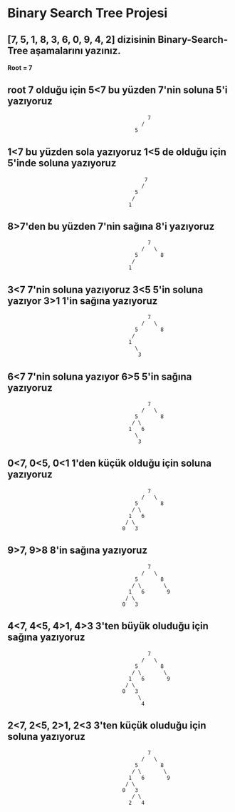 # Binary Search Tree Projesi

## [7, 5, 1, 8, 3, 6, 0, 9, 4, 2] dizisinin Binary-Search-Tree aşamalarını yazınız.

 **Root = 7**   



 ## root 7 olduğu için  5<7 bu yüzden 7'nin soluna 5'i yazıyoruz                                                                                    

                                                7
                                              / 
                                            5  

## 1<7 bu yüzden sola yazıyoruz 1<5 de olduğu için 5'inde soluna yazıyoruz

                                               7
                                              / 
                                            5 
                                           /  
                                          1 
## 8>7'den bu yüzden 7'nin sağına 8'i yazıyoruz

                                                7
                                              /   \  
                                            5       8
                                           /  
                                          1  

## 3<7 7'nin soluna yazıyoruz 3<5 5'in soluna yazıyor 3>1 1'in sağına yazıyoruz
                                                7
                                              /   \  
                                            5       8
                                           /  
                                          1  
                                            \
                                             3
## 6<7 7'nin soluna yazıyor 6>5 5'in sağına yazıyoruz
                                                7
                                              /   \  
                                            5       8
                                           / \ 
                                          1   6
                                            \
                                             3
## 0<7, 0<5, 0<1 1'den küçük olduğu için soluna yazıyoruz
                                                7
                                              /   \  
                                            5       8
                                           / \ 
                                          1   6
                                         / \
                                        0   3
## 9>7, 9>8 8'in sağına yazıyoruz
                                                7
                                              /   \  
                                            5       8
                                           / \       \
                                          1   6       9  
                                         / \
                                        0   3

## 4<7, 4<5, 4>1, 4>3 3'ten büyük oluduğu için sağına yazıyoruz
                                                7
                                              /   \  
                                            5       8
                                           / \       \
                                          1   6       9  
                                         / \
                                        0   3
                                             \
                                              4
## 2<7, 2<5, 2>1, 2<3 3'ten küçük oluduğu için soluna yazıyoruz
                                                7
                                              /   \  
                                            5       8
                                           / \       \
                                          1   6       9  
                                         / \
                                        0   3
                                           / \
                                          2   4                                              